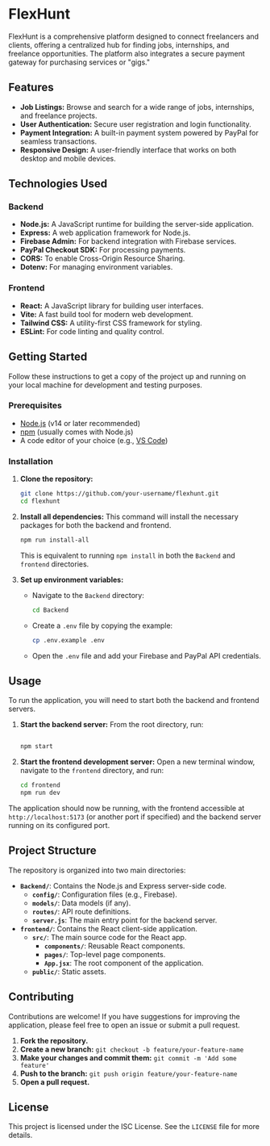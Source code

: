 # FlexHunt

FlexHunt is a comprehensive platform designed to connect freelancers and clients, offering a centralized hub for finding jobs, internships, and freelance opportunities. The platform also integrates a secure payment gateway for purchasing services or "gigs."

## Features

- **Job Listings:** Browse and search for a wide range of jobs, internships, and freelance projects.
- **User Authentication:** Secure user registration and login functionality.
- **Payment Integration:** A built-in payment system powered by PayPal for seamless transactions.
- **Responsive Design:** A user-friendly interface that works on both desktop and mobile devices.

## Technologies Used

### Backend

- **Node.js:** A JavaScript runtime for building the server-side application.
- **Express:** A web application framework for Node.js.
- **Firebase Admin:** For backend integration with Firebase services.
- **PayPal Checkout SDK:** For processing payments.
- **CORS:** To enable Cross-Origin Resource Sharing.
- **Dotenv:** For managing environment variables.

### Frontend

- **React:** A JavaScript library for building user interfaces.
- **Vite:** A fast build tool for modern web development.
- **Tailwind CSS:** A utility-first CSS framework for styling.
- **ESLint:** For code linting and quality control.

## Getting Started

Follow these instructions to get a copy of the project up and running on your local machine for development and testing purposes.

### Prerequisites

- [Node.js](https://nodejs.org/) (v14 or later recommended)
- [npm](https://www.npmjs.com/) (usually comes with Node.js)
- A code editor of your choice (e.g., [VS Code](https://code.visualstudio.com/))

### Installation

1. **Clone the repository:**
   ```sh
   git clone https://github.com/your-username/flexhunt.git
   cd flexhunt
   ```

2. **Install all dependencies:**
   This command will install the necessary packages for both the backend and frontend.
   ```sh
   npm run install-all
   ```
   This is equivalent to running `npm install` in both the `Backend` and `frontend` directories.

3. **Set up environment variables:**
   - Navigate to the `Backend` directory:
     ```sh
     cd Backend
     ```
   - Create a `.env` file by copying the example:
     ```sh
     cp .env.example .env
     ```
   - Open the `.env` file and add your Firebase and PayPal API credentials.

## Usage

To run the application, you will need to start both the backend and frontend servers.

1. **Start the backend server:**
   From the root directory, run:
   ```sh

   npm start
   ```

2. **Start the frontend development server:**
   Open a new terminal window, navigate to the `frontend` directory, and run:
   ```sh
   cd frontend
   npm run dev
   ```

The application should now be running, with the frontend accessible at `http://localhost:5173` (or another port if specified) and the backend server running on its configured port.

## Project Structure

The repository is organized into two main directories:

- **`Backend/`**: Contains the Node.js and Express server-side code.
  - **`config/`**: Configuration files (e.g., Firebase).
  - **`models/`**: Data models (if any).
  - **`routes/`**: API route definitions.
  - **`server.js`**: The main entry point for the backend server.
- **`frontend/`**: Contains the React client-side application.
  - **`src/`**: The main source code for the React app.
    - **`components/`**: Reusable React components.
    - **`pages/`**: Top-level page components.
    - **`App.jsx`**: The root component of the application.
  - **`public/`**: Static assets.

## Contributing

Contributions are welcome! If you have suggestions for improving the application, please feel free to open an issue or submit a pull request.

1. **Fork the repository.**
2. **Create a new branch:** `git checkout -b feature/your-feature-name`
3. **Make your changes and commit them:** `git commit -m 'Add some feature'`
4. **Push to the branch:** `git push origin feature/your-feature-name`
5. **Open a pull request.**

## License

This project is licensed under the ISC License. See the `LICENSE` file for more details.